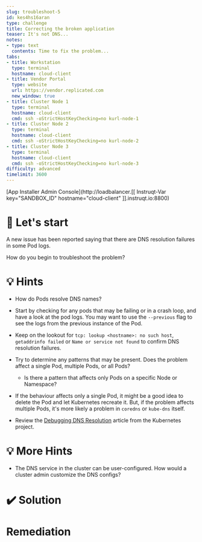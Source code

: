 ```yaml
---
slug: troubleshoot-5
id: kes4hs16aran
type: challenge
title: Correcting the broken application
teaser: It's not DNS...
notes:
- type: text
  contents: Time to fix the problem...
tabs:
- title: Workstation
  type: terminal
  hostname: cloud-client
- title: Vendor Portal
  type: website
  url: https://vendor.replicated.com
  new_window: true
- title: Cluster Node 1
  type: terminal
  hostname: cloud-client
  cmd: ssh -oStrictHostKeyChecking=no kurl-node-1
- title: Cluster Node 2
  type: terminal
  hostname: cloud-client
  cmd: ssh -oStrictHostKeyChecking=no kurl-node-2
- title: Cluster Node 3
  type: terminal
  hostname: cloud-client
  cmd: ssh -oStrictHostKeyChecking=no kurl-node-3
difficulty: advanced
timelimit: 3600
---
```

[App Installer Admin Console](http://loadbalancer.[[ Instruqt-Var key="SANDBOX_ID" hostname="cloud-client" ]].instruqt.io:8800)

🚀 Let's start
=================

A new issue has been reported saying that there are DNS resolution failures in some Pod logs.

How do you begin to troubleshoot the problem?

💡 Hints
=================

- How do Pods resolve DNS names?

- Start by checking for any pods that may be failing or in a crash loop, and have a look at the pod logs.  You may want to use the `--previous` flag to see the logs from the previous instance of the Pod.

- Keep on the lookout for `tcp: lookup <hostname>: no such host`,  `getaddrinfo failed` or `Name or service not found` to confirm DNS resolution failures.

- Try to determine any patterns that may be present.  Does the problem affect a single Pod, multiple Pods, or all Pods?
  - Is there a pattern that affects only Pods on a specific Node or Namespace?

- If the behaviour affects only a single Pod, it might be a good idea to delete the Pod and let Kubernetes recreate it.  But, if the problem affects multiple Pods, it's more likely a problem in `coredns` or `kube-dns` itself.

- Review the [Debugging DNS Resolution](https://kubernetes.io/docs/tasks/administer-cluster/dns-debugging-resolution/) article from the Kubernetes project.


💡 More Hints
=================

- The DNS service in the cluster can be user-configured.  How would a cluster admin customize the DNS configs?

✔️ Solution
=================

Remediation
=================
